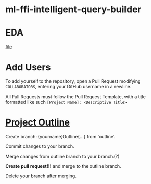 # ml-ffi-intelligent-query-builder

# EDA
[file](https://colab.research.google.com/drive/1UBzxy3ujsxPlD6h4OO_2KONAfgLGc-OC?usp=sharing)

# Add Users

To add yourself to the repository, open a Pull Request modifying `COLLABORATORS`, entering your GitHub username in a newline.

All Pull Requests must follow the Pull Request Template, with a title formatted like such `[Project Name]: <Descriptive Title>`

# [Project Outline](./project-structure/project-document.md)

Create branch: {yourname}Outline{...} from 'outline'.

Commit changes to your branch.

Merge changes from outline branch to your branch.(?)

**Create pull request!!!** and merge to the outline branch.

Delete your branch after merging. 
